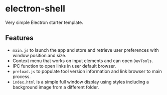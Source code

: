 # electron-shell

Very simple Electron starter template.

## Features

- `main.js` to launch the app and store and retrieve user preferences with window position and size.
- Context menu that works on input elements and can open `DevTools`.
- IPC function to open links in user default browser.
- `preload.js` to populate tool version information and link browser to main process.
- `index.html` is a simple full window display using styles including a background image from a different folder.

